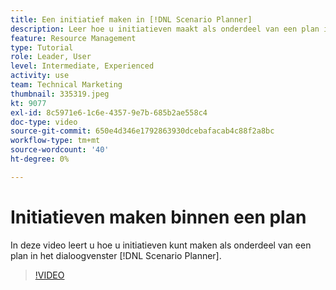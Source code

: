 ```yaml
---
title: Een initiatief maken in [!DNL Scenario Planner]
description: Leer hoe u initiatieven maakt als onderdeel van een plan in het dialoogvenster [!DNL Scenario Planner].
feature: Resource Management
type: Tutorial
role: Leader, User
level: Intermediate, Experienced
activity: use
team: Technical Marketing
thumbnail: 335319.jpeg
kt: 9077
exl-id: 8c5971e6-1c6e-4357-9e7b-685b2ae558c4
doc-type: video
source-git-commit: 650e4d346e1792863930dcebafacab4c88f2a8bc
workflow-type: tm+mt
source-wordcount: '40'
ht-degree: 0%

---
```


# Initiatieven maken binnen een plan

In deze video leert u hoe u initiatieven kunt maken als onderdeel van een plan in het dialoogvenster [!DNL Scenario Planner].

>[!VIDEO](https://video.tv.adobe.com/v/335319/?quality=12&learn=on)
